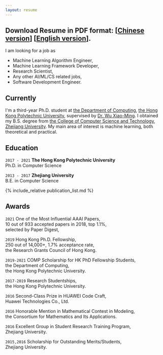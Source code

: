 ```yaml
---
layout: resume
---
```


## Download Resume in PDF format: \[[Chinese version](/miscellaneous/LiQimai_Chinese.pdf)\] \[[English version](/miscellaneous/LiQimai_English.pdf)\].

I am looking for a job as
 - Machine Learning Algorithm Engineer,
 - Machine Learning Framework Developer,
 - Research Scientist,
 - Any other AI/ML/CS related jobs,
 - Software Development Engineer.

## Currently
I'm a third-year Ph.D. student at [the Department of Computing](https://www.comp.polyu.edu.hk), [the Hong Kong Polytechnic University](https://www.polyu.edu.hk), supervised by [Dr. Wu Xiao-Ming](http://www4.comp.polyu.edu.hk/~csxmwu/).
 I obtained my B.S. degree from [the College of Computer Science and Technology](http://www.cs.zju.edu.cn/english/), [Zhejiang University](http://www.zju.edu.cn/english/).
My main area of interest is machine learning, both theoretical and practical.


## Education

`2017 - 2021`
__The Hong Kong Polytechnic University__  
Ph.D. in Computer Science

`2013 - 2017`
__Zhejiang University__  
B.E. in Computer Science


{% include_relative publication_list.md %}


## Awards
`2021`
One of the Most Influential AAAI Papers,  
10 out of 933 accepted papers in 2018, top 1.1%,  
selected by Paper Digest,

`2019`
Hong Kong Ph.D. Fellowship,  
250 out of 14,000+, 1.7% acceptance rate,  
the Research Grants Council of Hong Kong.

`2019-2021`
COMP Scholarship for HK PhD Fellowship Students,  
the Department of Computing,  
the Hong Kong Polytechnic University.

`2017-2019`
Research Studentships,  
the Hong Kong Polytechnic University.

`2016`
Second-Class Prize in HUAWEI Code Craft,  
Huawei Technologies Co., Ltd.

`2016` Honorable Mention in Mathematical Contest in Modeling,  
the Consortium for Mathematics and Its Applications.

`2016` Excellent Group in Student Research Training Program,  
Zhejiang University.

`2015,2016` Scholarship for Outstanding Merits/Students,  
Zhejiang University.
